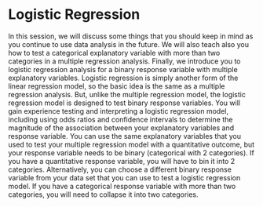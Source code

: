 # Logistic Regression
In this session, we will discuss some things that you should keep in mind as you continue to use data analysis in the future. We will also teach also you how to test a categorical explanatory variable with more than two categories in a multiple regression analysis. Finally, we introduce you to logistic regression analysis for a binary response variable with multiple explanatory variables. Logistic regression is simply another form of the linear regression model, so the basic idea is the same as a multiple regression analysis. But, unlike the multiple regression model, the logistic regression model is designed to test binary response variables. You will gain experience testing and interpreting a logistic regression model, including using odds ratios and confidence intervals to determine the magnitude of the association between your explanatory variables and response variable. You can use the same explanatory variables that you used to test your multiple regression model with a quantitative outcome, but your response variable needs to be binary (categorical with 2 categories). If you have a quantitative response variable, you will have to bin it into 2 categories. Alternatively, you can choose a different binary response variable from your data set that you can use to test a logistic regression model. If you have a categorical response variable with more than two categories, you will need to collapse it into two categories.
